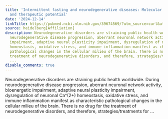 ```yaml
---
title: 'Intermittent fasting and neurodegenerative diseases: Molecular mechanisms
  and therapeutic potential'
date: '2024-12-14'
linkTitle: https://pubmed.ncbi.nlm.nih.gov/39674569/?utm_source=curl&utm_medium=rss&utm_campaign=pubmed-2&utm_content=1FakS-2QOkCT8HsMOQP1bCRQ4YzyumYOmxmF0moLsQ3dFB1E9V&fc=20220326224207&ff=20241215171557&v=2.18.0.post9+e462414
source: heidelberg[Affiliation]
description: Neurodegenerative disorders are straining public health worldwide. During
  neurodegenerative disease progression, aberrant neuronal network activity, bioenergetic
  impairment, adaptive neural plasticity impairment, dysregulation of neuronal Ca^(2+)
  homeostasis, oxidative stress, and immune inflammation manifest as characteristic
  pathological changes in the cellular milieu of the brain. There is no drug for the
  treatment of neurodegenerative disorders, and therefore, strategies/treatments for
  ...
disable_comments: true
---
```

Neurodegenerative disorders are straining public health worldwide. During neurodegenerative disease progression, aberrant neuronal network activity, bioenergetic impairment, adaptive neural plasticity impairment, dysregulation of neuronal Ca^(2+) homeostasis, oxidative stress, and immune inflammation manifest as characteristic pathological changes in the cellular milieu of the brain. There is no drug for the treatment of neurodegenerative disorders, and therefore, strategies/treatments for ...